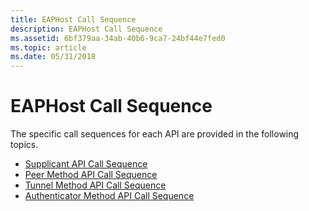 ```yaml
---
title: EAPHost Call Sequence
description: EAPHost Call Sequence
ms.assetid: 6bf379aa-34ab-40b6-9ca7-24bf44e7fed0
ms.topic: article
ms.date: 05/31/2018
---
```


# EAPHost Call Sequence

The specific call sequences for each API are provided in the following topics.

-   [Supplicant API Call Sequence](supplicant-api-call-sequence.md)
-   [Peer Method API Call Sequence](peer-method-api-call-sequence.md)
-   [Tunnel Method API Call Sequence](tunnel-method-api-call-sequence1.md)
-   [Authenticator Method API Call Sequence](authenticator-method-api-call-sequence.md)

 

 




